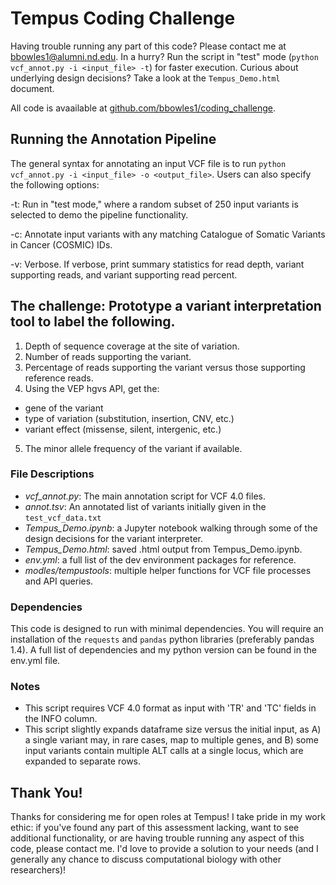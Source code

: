 # Tempus Coding Challenge
Having trouble running any part of this code? Please contact me at bbowles1@alumni.nd.edu. 
In a hurry? Run the script in "test" mode (`python vcf_annot.py -i <input_file> -t`) for faster execution. Curious about underlying design decisions? Take a look at the `Tempus_Demo.html` document.

All code is avaailable at [github.com/bbowles1/coding_challenge](https://github.com/bbowles1/coding_challenge).

## Running the Annotation Pipeline
The general syntax for annotating an input VCF file is to run `python vcf_annot.py -i <input_file> -o <output_file>`. Users can also specify the following options:

-t: Run in "test mode," where a random subset of 250 input variants is selected to demo the pipeline functionality.

-c: Annotate input variants with any matching Catalogue of Somatic Variants in Cancer (COSMIC) IDs. 

-v: Verbose. If verbose, print summary statistics for read depth, variant supporting reads, and variant supporting read percent.

## The challenge: Prototype a variant interpretation tool to label the following.
1. Depth of sequence coverage at the site of variation.
2. Number of reads supporting the variant.
3. Percentage of reads supporting the variant versus those supporting reference reads.
4. Using the VEP hgvs API, get the:
  + gene of the variant
  + type of variation (substitution, insertion, CNV, etc.)
  + variant effect (missense, silent, intergenic, etc.)
5. The minor allele frequency of the variant if available.

### File Descriptions
+ *vcf_annot.py*: The main annotation script for VCF 4.0 files.
+ *annot.tsv*: An annotated list of variants initially given in the `test_vcf_data.txt`
+ *Tempus_Demo.ipynb*: a Jupyter notebook walking through some of the design decisions for the variant interpreter.
+ *Tempus_Demo.html*: saved .html output from Tempus_Demo.ipynb.
+ *env.yml*: a full list of the dev environment packages for reference.
+ *modles/tempustools*: multiple helper functions for VCF file processes and API queries. 

### Dependencies
This code is designed to run with minimal dependencies. You will require an installation of the `requests` and `pandas` python libraries (preferably pandas 1.4). A full list of dependencies and my python version can be found in the env.yml file.

### Notes
+ This script requires VCF 4.0 format as input with 'TR' and 'TC' fields in the INFO column.
+ This script slightly expands dataframe size versus the initial input, as A) a single variant may, in rare cases, map to multiple genes, and B) some input variants contain multiple ALT calls at a single locus, which are expanded to separate rows.

## Thank You!
Thanks for considering me for open roles at Tempus! I take pride in my work ethic: if you've found any part of this assessment lacking, want to see additional functionality, or are having trouble running any aspect of this code, please contact me. I'd love to provide a solution to your needs (and I generally any chance to discuss computational biology with other researchers)!
